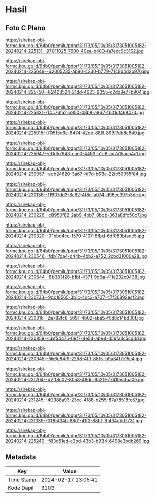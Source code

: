 # Hasil

## Foto C Plano

https://sirekap-obj-formc.kpu.go.id/64b0/pemilu/pdpr/31/73/05/10/05/3173051005182-20240214-225131--97811025-7600-40ee-b483-fa7ecc9c3162.jpg

https://sirekap-obj-formc.kpu.go.id/64b0/pemilu/pdpr/31/73/05/10/05/3173051005182-20240214-225649--62005235-ab90-4230-b779-7149d4d2b976.jpg

https://sirekap-obj-formc.kpu.go.id/64b0/pemilu/pdpr/31/73/05/10/05/3173051005182-20240214-225750--62408524-21dd-4623-9055-c2dd8e77b904.jpg

https://sirekap-obj-formc.kpu.go.id/64b0/pemilu/pdpr/31/73/05/10/05/3173051005182-20240214-225831--14c76fa2-a950-48b8-a867-fb01df468473.jpg

https://sirekap-obj-formc.kpu.go.id/64b0/pemilu/pdpr/31/73/05/10/05/3173051005182-20240214-225915--70515d6c-8474-42db-88ff-899f7db8c649.jpg

https://sirekap-obj-formc.kpu.go.id/64b0/pemilu/pdpr/31/73/05/10/05/3173051005182-20240214-225947--e0d57943-cae0-4493-b1a8-ad7a15ac54c1.jpg

https://sirekap-obj-formc.kpu.go.id/64b0/pemilu/pdpr/31/73/05/10/05/3173051005182-20240214-230057--acd24620-3a67-4f7d-b63e-22fe50055f84.jpg

https://sirekap-obj-formc.kpu.go.id/64b0/pemilu/pdpr/31/73/05/10/05/3173051005182-20240214-230136--11907dd3-8c82-4f8e-a074-d96ec397b3de.jpg

https://sirekap-obj-formc.kpu.go.id/64b0/pemilu/pdpr/31/73/05/10/05/3173051005182-20240214-230226--c8950f82-2ab9-4bb7-8bcb-363a8dfc50c7.jpg

https://sirekap-obj-formc.kpu.go.id/64b0/pemilu/pdpr/31/73/05/10/05/3173051005182-20240214-230320--01bbd4ce-1570-4107-8fbd-6df089bfade5.jpg

https://sirekap-obj-formc.kpu.go.id/64b0/pemilu/pdpr/31/73/05/10/05/3173051005182-20240214-230546--fdb17da4-d44b-4bb2-a752-2cbd31000a28.jpg

https://sirekap-obj-formc.kpu.go.id/64b0/pemilu/pdpr/31/73/05/10/05/3173051005182-20240214-230644--8b383f28-b1bf-4371-9d6a-41fe232c0438.jpg

https://sirekap-obj-formc.kpu.go.id/64b0/pemilu/pdpr/31/73/05/10/05/3173051005182-20240214-230733--9cc18565-3b1c-4cc3-a707-47f36892ecf2.jpg

https://sirekap-obj-formc.kpu.go.id/64b0/pemilu/pdpr/31/73/05/10/05/3173051005182-20240214-230816--2a782fc8-5091-4b02-aba5-f0d8c14bd30f.jpg

https://sirekap-obj-formc.kpu.go.id/64b0/pemilu/pdpr/31/73/05/10/05/3173051005182-20240214-230859--cbf54475-09f7-4e54-abe4-d56fa3c5cd0d.jpg

https://sirekap-obj-formc.kpu.go.id/64b0/pemilu/pdpr/31/73/05/10/05/3173051005182-20240214-230945--5b6e64f9-2258-4fff-88f5-b9a34f7c15c4.jpg

https://sirekap-obj-formc.kpu.go.id/64b0/pemilu/pdpr/31/73/05/10/05/3173051005182-20240214-231204--d7ff8c02-8058-48dc-9529-77410eafba0e.jpg

https://sirekap-obj-formc.kpu.go.id/64b0/pemilu/pdpr/31/73/05/10/05/3173051005182-20240214-231245--49388a93-23cc-4f88-b255-87a78518fe57.jpg

https://sirekap-obj-formc.kpu.go.id/64b0/pemilu/pdpr/31/73/05/10/05/3173051005182-20240214-231339--0185f34b-88d1-41f2-88bf-9f434dbd7731.jpg

https://sirekap-obj-formc.kpu.go.id/64b0/pemilu/pdpr/31/73/05/10/05/3173051005182-20240214-225240--f83d51ed-c3bd-43b3-b934-6498e3bdb269.jpg


## Metadata

| Key        | Value               |
| ---------- | ------------------- |
| Time Stamp | 2024-02-17 13:05:41 |
| Kode Dapil | 3103                |




